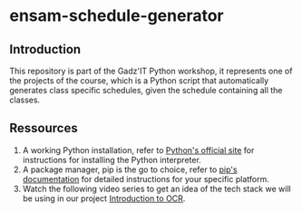 # ensam-schedule-generator

## Introduction

This repository is part of the Gadz'IT Python workshop, it represents one of the projects of the course, which is a Python script that automatically generates class specific schedules, given the schedule containing all the classes.

## Ressources

1. A working Python installation, refer to [Python's official site](https://www.python.org/) for instructions for installing the Python interpreter.
2. A package manager, pip is the go to choice, refer to [pip's documentation](https://pip.pypa.io/en/stable/installation/) for detailed instructions for your specific platform.
3. Watch the following video series to get an idea of the tech stack we will be using in our project [Introduction to OCR](https://www.youtube.com/watch?v=tQGgGY8mTP0&list=PL2VXyKi-KpYuTAZz__9KVl1jQz74bDG7i).
